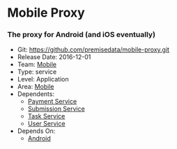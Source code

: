 # Mobile Proxy
### The proxy for Android (and iOS eventually)
* Git: https://github.com/premisedata/mobile-proxy.git
* Release Date: 2016-12-01
* Team: [Mobile](../teams/mobile.md)
* Type: service
* Level: Application
* Area: [Mobile](../areas/mobile.png)
* Dependents:
  * [Payment Service](payment-service.md)
  * [Submission Service](submission-service.md)
  * [Task Service](task-service.md)
  * [User Service](user-service.md)
* Depends On:
  * [Android](android.md)
